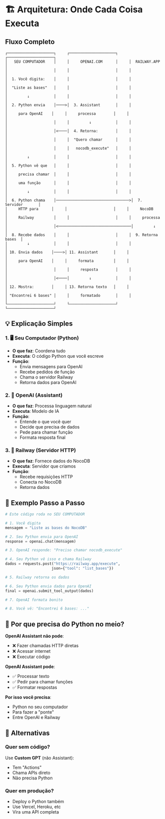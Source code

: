# 🏗️ Arquitetura: Onde Cada Coisa Executa

## Fluxo Completo

```
┌─────────────────────┐     ┌─────────────────────┐     ┌─────────────────────┐
│   SEU COMPUTADOR    │     │     OPENAI.COM      │     │  RAILWAY.APP        │
│                     │     │                     │     │                     │
│  1. Você digita:    │     │                     │     │                     │
│  "Liste as bases"   │     │                     │     │                     │
│         ↓           │     │                     │     │                     │
│  2. Python envia    │────>│  3. Assistant       │     │                     │
│     para OpenAI    │     │     processa        │     │                     │
│                     │     │         ↓           │     │                     │
│                     │<────│  4. Retorna:        │     │                     │
│                     │     │  "Quero chamar      │     │                     │
│                     │     │   nocodb_execute"   │     │                     │
│         ↓           │     │                     │     │                     │
│  5. Python vê que   │     │                     │     │                     │
│     precisa chamar  │     │                     │     │                     │
│     uma função      │     │                     │     │                     │
│         ↓           │     │                     │     │                     │
│  6. Python chama    │─────────────────────────────────>│  7. Servidor       │
│     HTTP para      │     │                     │     │     NocoDB         │
│     Railway         │     │                     │     │     processa       │
│                     │<─────────────────────────────────│         ↓          │
│  8. Recebe dados    │     │                     │     │  9. Retorna bases  │
│         ↓           │     │                     │     │                     │
│ 10. Envia dados    │────>│ 11. Assistant       │     │                     │
│     para OpenAI    │     │     formata         │     │                     │
│                     │     │     resposta        │     │                     │
│                     │<────│         ↓           │     │                     │
│ 12. Mostra:        │     │ 13. Retorna texto   │     │                     │
│ "Encontrei 6 bases" │     │     formatado       │     │                     │
└─────────────────────┘     └─────────────────────┘     └─────────────────────┘
```

## 💡 Explicação Simples

### 1. 🖥️ Seu Computador (Python)
- **O que faz**: Coordena tudo
- **Executa**: O código Python que você escreve
- **Função**: 
  - Envia mensagens para OpenAI
  - Recebe pedidos de função
  - Chama o servidor Railway
  - Retorna dados para OpenAI

### 2. 🤖 OpenAI (Assistant)
- **O que faz**: Processa linguagem natural
- **Executa**: Modelo de IA
- **Função**:
  - Entende o que você quer
  - Decide que precisa de dados
  - Pede para chamar função
  - Formata resposta final

### 3. 🚂 Railway (Servidor HTTP)
- **O que faz**: Fornece dados do NocoDB
- **Executa**: Servidor que criamos
- **Função**:
  - Recebe requisições HTTP
  - Conecta no NocoDB
  - Retorna dados

## 📝 Exemplo Passo a Passo

```python
# Este código roda no SEU COMPUTADOR

# 1. Você digita
mensagem = "Liste as bases do NocoDB"

# 2. Seu Python envia para OpenAI
response = openai.chat(mensagem)

# 3. OpenAI responde: "Preciso chamar nocodb_execute"

# 4. Seu Python vê isso e chama Railway
dados = requests.post("https://railway.app/execute", 
                     json={"tool": "list_bases"})

# 5. Railway retorna os dados

# 6. Seu Python envia dados para OpenAI
final = openai.submit_tool_output(dados)

# 7. OpenAI formata bonito

# 8. Você vê: "Encontrei 6 bases: ..."
```

## 🚀 Por que precisa do Python no meio?

**OpenAI Assistant não pode**:
- ❌ Fazer chamadas HTTP diretas
- ❌ Acessar internet
- ❌ Executar código

**OpenAI Assistant pode**:
- ✅ Processar texto
- ✅ Pedir para chamar funções
- ✅ Formatar respostas

**Por isso você precisa**:
- Python no seu computador
- Para fazer a "ponte"
- Entre OpenAI e Railway

## 🎯 Alternativas

### Quer sem código?
Use **Custom GPT** (não Assistant):
- Tem "Actions" 
- Chama APIs direto
- Não precisa Python

### Quer em produção?
- Deploy o Python também
- Use Vercel, Heroku, etc
- Vira uma API completa